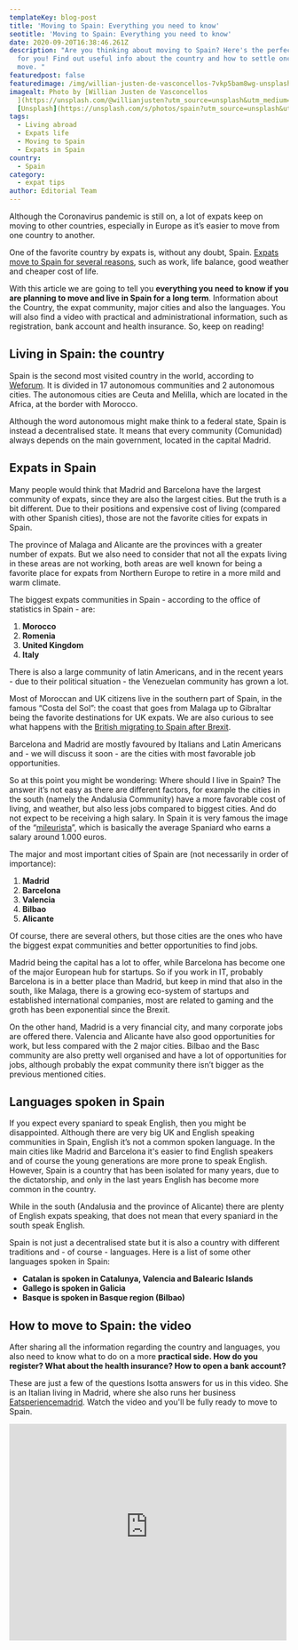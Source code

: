 ```yaml
---
templateKey: blog-post
title: 'Moving to Spain: Everything you need to know'
seotitle: 'Moving to Spain: Everything you need to know'
date: 2020-09-20T16:38:46.261Z
description: "Are you thinking about moving to Spain? Here's the perfect guide
  for you! Find out useful info about the country and how to settle once you
  move. "
featuredpost: false
featuredimage: /img/willian-justen-de-vasconcellos-7vkp5bam8wg-unsplash.jpg
imagealt: Photo by [Willian Justen de Vasconcellos
  ](https://unsplash.com/@willianjusten?utm_source=unsplash&utm_medium=referral&utm_content=creditCopyText)on
  [Unsplash](https://unsplash.com/s/photos/spain?utm_source=unsplash&utm_medium=referral&utm_content=creditCopyText)
tags:
  - Living abroad
  - Expats life
  - Moving to Spain
  - Expats in Spain
country:
  - Spain
category:
  - expat tips
author: Editorial Team
---
```


Although the Coronavirus pandemic is still on, a lot of expats keep on moving to other countries, especially in Europe as it’s easier to move from one country to another.

One of the favorite country by expats is, without any doubt, Spain. [Expats move to Spain for several reasons](https://www.thexpatmagazine.com/blog/2014-03-02-6-reasons-live-in-spain), such as work, life balance, good weather and cheaper cost of life.

With this article we are going to tell you **everything you need to know if you are planning to move and live in Spain for a long term**. Information about the Country, the expat community, major cities and also the languages. You will also find a video with practical and administrational information, such as registration, bank account and health insurance. So, keep on reading!

## Living in Spain: the country

Spain is the second most visited country in the world, according to [Weforum](https://www.weforum.org/agenda/2020/06/most-visited-countries-world-tourism-organization). It is divided in 17 autonomous communities and 2 autonomous cities. The autonomous cities are Ceuta and Melilla, which are located in the Africa, at the border with Morocco.

Although the word autonomous might make think to a federal state, Spain is instead a decentralised state. It means that every community (Comunidad) always depends on the main government, located in the capital Madrid.

## Expats in Spain

Many people would think that Madrid and Barcelona have the largest community of expats, since they are also the largest cities. But the truth is a bit different. Due to their positions and expensive cost of living (compared with other Spanish cities), those are not the favorite cities for expats in Spain.

The province of Malaga and Alicante are the provinces with a greater number of expats. But we also need to consider that not all the expats living in these areas are not working, both areas are well known for being a favorite place for expats from Northern Europe to retire in a more mild and warm climate.

The biggest expats communities in Spain - according to the office of statistics in Spain - are:

1. **Morocco**
2. **Romenia**
3. **United Kingdom**
4. **Italy**

There is also a large community of latin Americans, and in the recent years - due to their political situation - the Venezuelan community has grown a lot.

Most of Moroccan and UK citizens live in the southern part of Spain, in the famous “Costa del Sol”: the coast that goes from Malaga up to Gibraltar being the favorite destinations for UK expats. We are also curious to see what happens with the [British migrating to Spain after Brexit](https://www.thexpatmagazine.com/blog/2019-08-12-emigrating-to-spain-after-brexit-the-top-7-facts-you-need-to-know).

Barcelona and Madrid are mostly favoured by Italians and Latin Americans and - we will discuss it soon - are the cities with most favorable job opportunities.

So at this point you might be wondering: Where should I live in Spain? The answer it’s not easy as there are different factors, for example the cities in the south (namely the Andalusia Community) have a more favorable cost of living, and weather, but also less jobs compared to biggest cities. And do not expect to be receiving a high salary. In Spain it is very famous the image of the “[mileurista](https://en.wiktionary.org/wiki/mileurista)”, which is basically the average Spaniard who earns a salary around 1.000 euros.

The major and most important cities of Spain are (not necessarily in order of importance):

1. **Madrid**
2. **Barcelona**
3. **Valencia**
4. **Bilbao**
5. **Alicante**

Of course, there are several others, but those cities are the ones who have the biggest expat communities and better opportunities to find jobs.

Madrid being the capital has a lot to offer, while Barcelona has become one of the major European hub for startups. So if you work in IT, probably Barcelona is in a better place than Madrid, but keep in mind that also in the south, like Malaga, there is a growing eco-system of startups and established international companies, most are related to gaming and the groth has been exponential since the Brexit.

On the other hand, Madrid is a very financial city, and many corporate jobs are offered there. Valencia and Alicante have also good opportunities for work, but less compared with the 2 major cities. Bilbao and the Basc community are also pretty well organised and have a lot of opportunities for jobs, although probably the expat community there isn’t bigger as the previous mentioned cities.

## Languages spoken in Spain

If you expect every spaniard to speak English, then you might be disappointed. Although there are very big UK and English speaking communities in Spain, English it’s not a common spoken language. In the main cities like Madrid and Barcelona it's easier to find English speakers and of course the young generations are more prone to speak English. However, Spain is a country that has been isolated for many years, due to the dictatorship, and only in the last years English has become more common in the country.

While in the south (Andalusia and the province of Alicante) there are plenty of English expats speaking, that does not mean that every spaniard in the south speak English.

Spain is not just a decentralised state but it is also a country with different traditions and - of course - languages. Here is a list of some other languages spoken in Spain:

- **Catalan is spoken in Catalunya, Valencia and Balearic Islands**
- **Gallego is spoken in Galicia**
- **Basque is spoken in Basque region (Bilbao)**

## How to move to Spain: the video

After sharing all the information regarding the country and languages, you also need to know what to do on a more **practical side. How do you register? What about the health insurance? How to open a bank account?**

These are just a few of the questions Isotta answers for us in this video. She is an Italian living in Madrid, where she also runs her business [Eatsperiencemadrid](https://www.instagram.com/eatsperiencemadrid/). Watch the video and you'll be fully ready to move to Spain.

<div class="video">
  <iframe width="500" height="390" src="https://www.youtube-nocookie.com/embed/FzNZAoiKH3Y" title="Moving To Spain" frameborder="0" allow="accelerometer; autoplay; clipboard-write; encrypted-media; gyroscope; picture-in-picture" allowfullscreen></iframe>
</div>
